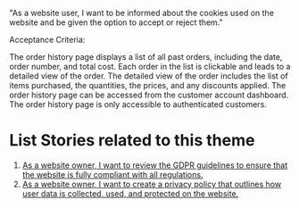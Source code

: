 "As a website user, I want to be informed about the cookies used on the website and be given the option to accept or reject them."

Acceptance Criteria:

The order history page displays a list of all past orders, including the date, order number, and total cost.
Each order in the list is clickable and leads to a detailed view of the order.
The detailed view of the order includes the list of items purchased, the quantities, the prices, and any discounts applied.
The order history page can be accessed from the customer account dashboard.
The order history page is only accessible to authenticated customers.


# List Stories related to this theme
1. [As a website owner, I want to review the GDPR guidelines to ensure that the website is fully compliant with all regulations.](https://github.com/amm33/mywebclass-agile-docs/blob/cdee7200ff0a310b974bb5e16f00c12bb0c2874a/documentation/templates/theme/initiatives/epics/stories/story10.md)
2. [As a website owner, I want to create a privacy policy that outlines how user data is collected, used, and protected on the website.](https://github.com/amm33/mywebclass-agile-docs/blob/8fb3bae3c23cb439da1deab58587aff43a7325cf/documentation/templates/theme/initiatives/epics/stories/story12.md)
